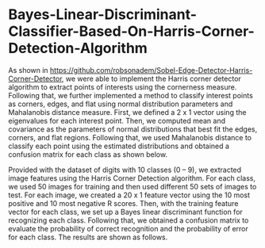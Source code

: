 # Bayes-Linear-Discriminant-Classifier-Based-On-Harris-Corner-Detection-Algorithm





As shown in https://github.com/robsonadem/Sobel-Edge-Detector-Harris-Corner-Detector, we were able to implement
the Harris corner detector algorithm to extract points of interests using the
cornerness measure. Following that, we further implemented a method to
classify interest points as corners, edges, and flat using normal distribution
parameters and Mahalanobis distance measure. First, we defined a 2 x 1
vector using the eigenvalues for each interest point. Then, we computed
mean and covariance as the parameters of normal distributions that best fit
the edges, corners, and flat regions. Following that, we used Mahalanobis
distance to classify each point using the estimated distributions and
obtained a confusion matrix for each class as shown below.


Provided with the dataset of digits with 10 classes (0 – 9), we extracted image
features using the Harris Corner Detection algorithm. For each class, we used
50 images for training and then used different 50 sets of images to test. For
each image, we created a 20 x 1 feature vector using the 10 most positive and
10 most negative R scores. Then, with the training feature vector for each class,
we set up a Bayes linear discriminant function for recognizing each class.
Following that, we obtained a confusion matrix to evaluate the probability of correct
recognition and the probability of error for each class. The results are shown as
follows.

